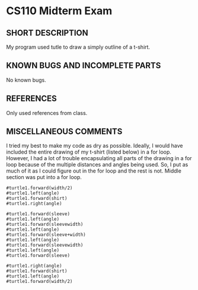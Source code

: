 # CS110 Midterm Exam

## SHORT DESCRIPTION 
My program used tutle to draw a simply outline of a t-shirt.

## KNOWN BUGS AND INCOMPLETE PARTS 
No known bugs.

## REFERENCES 
Only used references from class.

## MISCELLANEOUS COMMENTS 
I tried my best to make my code as dry as possible. Ideally, I would have included the entire drawing of my t-shirt (listed below) in a for loop. However, I had a lot of trouble encapsulating all parts of the drawing in a for loop because of the multiple distances and angles being used. So, I put as much of it as I could figure out in the for loop and the rest is not. Middle section was put into a for loop.


    #turtle1.forward(width/2)
    #turtle1.left(angle)
    #turtle1.forward(shirt)
    #turtle1.right(angle)

    #turtle1.forward(sleeve)
    #turtle1.left(angle)
    #turtle1.forward(sleevewidth)
    #turtle1.left(angle)
    #turtle1.forward(sleeve+width)
    #turtle1.left(angle)
    #turtle1.forward(sleevewidth)
    #turtle1.left(angle)
    #turtle1.forward(sleeve)

    #turtle1.right(angle)
    #turtle1.forward(shirt)
    #turtle1.left(angle)
    #turtle1.forward(width/2)
